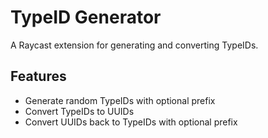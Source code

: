 # TypeID Generator

A Raycast extension for generating and converting TypeIDs.

## Features

- Generate random TypeIDs with optional prefix
- Convert TypeIDs to UUIDs
- Convert UUIDs back to TypeIDs with optional prefix
